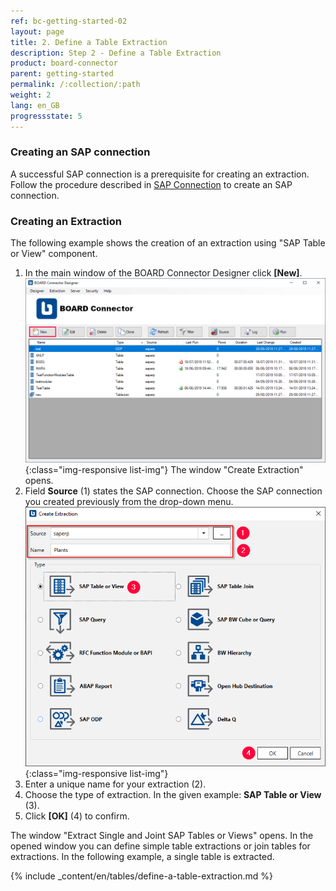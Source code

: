 ```yaml
---
ref: bc-getting-started-02
layout: page
title: 2. Define a Table Extraction
description: Step 2 - Define a Table Extraction
product: board-connector
parent: getting-started
permalink: /:collection/:path
weight: 2
lang: en_GB
progressstate: 5
---
```


### Creating an SAP connection

A successful SAP connection is a prerequisite for creating an extraction. Follow the procedure described in [SAP Connection](../introduction/sap-connection) to create an SAP connection.

### Creating an Extraction

The following example shows the creation of an extraction using "SAP Table or View" component.<br>

1. In the main window of the BOARD Connector Designer click **[New]**.  
![Create-New-Table-Extraction](/img/content/bc_extraction_anlegen.png){:class="img-responsive list-img"}
The window "Create Extraction" opens. <br>
2. Field **Source** (1) states the SAP connection. Choose the SAP connection you created previously from the drop-down menu. 
![Add-Extraction](/img/content/bc_tabellen_extraktion_anlegen.png){:class="img-responsive list-img"}
3. Enter a unique name for your extraction (2).
4. Choose the type of extraction. In the given example: **SAP Table or View** (3). <br>
5. Click **[OK]** (4) to confirm.

The window "Extract Single and Joint SAP Tables or Views" opens. 
In the opened window you can define simple table extractions or join tables for extractions. In the following example, a single table is extracted. <br>



{% include _content/en/tables/define-a-table-extraction.md  %}